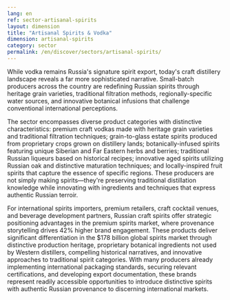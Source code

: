 ```yaml
---
lang: en
ref: sector-artisanal-spirits
layout: dimension
title: "Artisanal Spirits & Vodka"
dimension: artisanal-spirits
category: sector
permalink: /en/discover/sectors/artisanal-spirits/
---
```


While vodka remains Russia's signature spirit export, today's craft distillery landscape reveals a far more sophisticated narrative. Small-batch producers across the country are redefining Russian spirits through heritage grain varieties, traditional filtration methods, regionally-specific water sources, and innovative botanical infusions that challenge conventional international perceptions.

The sector encompasses diverse product categories with distinctive characteristics: premium craft vodkas made with heritage grain varieties and traditional filtration techniques; grain-to-glass estate spirits produced from proprietary crops grown on distillery lands; botanically-infused spirits featuring unique Siberian and Far Eastern herbs and berries; traditional Russian liqueurs based on historical recipes; innovative aged spirits utilizing Russian oak and distinctive maturation techniques; and locally-inspired fruit spirits that capture the essence of specific regions. These producers are not simply making spirits—they're preserving traditional distillation knowledge while innovating with ingredients and techniques that express authentic Russian terroir.

For international spirits importers, premium retailers, craft cocktail venues, and beverage development partners, Russian craft spirits offer strategic positioning advantages in the premium spirits market, where provenance storytelling drives 42% higher brand engagement. These products deliver significant differentiation in the $178 billion global spirits market through distinctive production heritage, proprietary botanical ingredients not used by Western distillers, compelling historical narratives, and innovative approaches to traditional spirit categories. With many producers already implementing international packaging standards, securing relevant certifications, and developing export documentation, these brands represent readily accessible opportunities to introduce distinctive spirits with authentic Russian provenance to discerning international markets.
